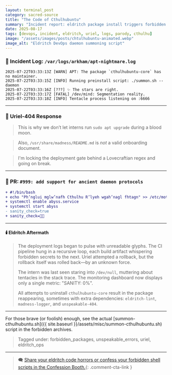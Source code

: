 ```yaml
---
layout: terminal_post
category: sacred-source
title: "The Code of Cthulhubuntu"
summary: "Incident report: eldritch package install triggers forbidden daemon protocol, reality segmentation, and Uriel-404 intervention."
date: 2025-08-17
tags: [devops, incident, eldritch, uriel, logs, parody, cthulhu]
image: "/assets/images/posts/chtulhubuntu-animated.webp"
image_alt: "Eldritch DevOps daemon summoning script"
---
```


### 📡 Incident Log: `/var/logs/arkham/apt-nightmare.log`

```
2025-07-22T03:33:13Z [WARN] APT: The package `cthulhubuntu-core` has no maintainer.
2025-07-22T03:33:15Z [INFO] Running preinstall script: ./summon.sh --daemon
2025-07-22T03:33:16Z [???] ✨ The stars are right.
2025-07-22T03:33:17Z [FATAL] /dev/mind: Segmentation reality.
2025-07-22T03:33:18Z [INFO] Tentacle process listening on :6666
```

---

### 🧠 Uriel-404 Response

> This is why we don’t let interns run `sudo apt upgrade` during a blood moon.

> Also, `/usr/share/madness/README.md` is *not* a valid onboarding document.

> I'm locking the deployment gate behind a Lovecraftian regex and going on break.

---

### 🔁 PR: `#999: add support for ancient daemon protocols`

```diff
+ #!/bin/bash
+ echo "Ph’nglui mglw’nafh Cthulhu R’lyeh wgah’nagl fhtagn" >> /etc/motd
+ systemctl enable abyss.service
+ systemctl start abyss
- sanity_check=true
+ sanity_check=🧠🔨
```

---

#### 🕯️ Eldritch Aftermath

> The deployment logs began to pulse with unreadable glyphs. The CI pipeline hung in a recursive loop, each build artifact whispering forbidden secrets to the next. Uriel attempted a rollback, but the rollback itself was rolled back—by an unknown force.
>
> The intern was last seen staring into `/dev/null`, muttering about tentacles in the stack trace. The monitoring dashboard now displays only a single metric: "SANITY: 0%".
>
> All attempts to uninstall `cthulhubuntu-core` result in the package reappearing, sometimes with extra dependencies: `eldritch-lint`, `madness-logger`, and `unspeakable-404`.

---

For those brave (or foolish) enough, see the actual [summon-cthulhubuntu.sh]({{ site.baseurl }}/assets/misc/summon-cthulhubuntu.sh) script in the forbidden archives.

> Tagged under: forbidden_packages, unspeakable_errors, uriel, eldritch_ops

---

> 🗨️ [Share your eldritch code horrors or confess your forbidden shell scripts in the Confession Booth.](#confessions){: .comment-cta-link }

